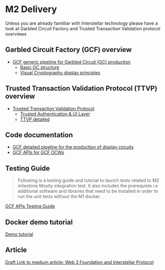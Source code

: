 # M2 Delivery

Unless you are already familliar with Interstellar technology please have a look at Garbled Circuit Factory and Trusted Transaction Validation protocol overviews

## Garbled Circuit Factory (GCF) overview
- [GCF generic pipeline for Garbled Circuit (GC) production](./GCF.html)
    - [Basic GC structure](./GC.html)
    - [Visual Cryptography display principles](./VC-GC.html)

## Trusted Transaction Validation Protocol (TTVP) overview
- [Trusted Transaction Validation Protocol](./TTVP.md)
    - [Trusted Authentication & UI Layer](./TAUI.md)
    - [TTVP detailed](./TTVP_detailed.md)



## Code documentation
- [GCF detailed pipeline for the production of display circuits](./GCF_pipeline_detailed.html)
- [GCF APIs for GCF OCWs](./GCF_API.html)


## Testing Guide

> Following is a testing guide and tutorial to launch tests related to M2 milestone Mostly integration test. It also includes the prerequiste i.e additional software and libraries that need to be installed in order to run the unit tests without the M1 docker.

[GCF APIs Testing Guide](https://book.interstellar.gg/GCF_API_Test_Guide.html)



## Docker demo tutorial

[Demo tutorial](./M2_demo_tutorial.md)

## Article
[Draft Link to medium article: Web 3 Foundation and Interstellar Protocol](https://medium.com/@jlleleu/web3-foundation-and-interstellar-protocol-b4003a64e927)